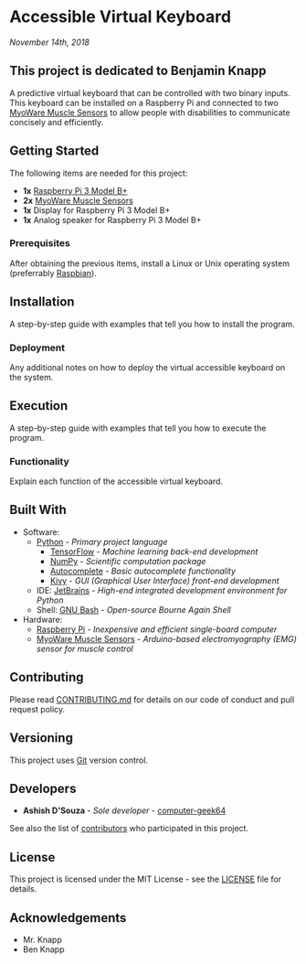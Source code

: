 # Accessible Virtual Keyboard
*November 14th, 2018*

## This project is dedicated to Benjamin Knapp
A predictive virtual keyboard that can be controlled with two binary inputs. This keyboard can be installed on a Raspberry Pi and connected to two [MyoWare Muscle Sensors](https://www.sparkfun.com/products/13723) to allow people with disabilities to communicate concisely and efficiently.

## Getting Started
The following items are needed for this project:
* **1x** [Raspberry Pi 3 Model B+](https://www.raspberrypi.org/products/raspberry-pi-3-model-b-plus/)
* **2x** [MyoWare Muscle Sensors](https://www.sparkfun.com/products/13723)
* **1x** Display for Raspberry Pi 3 Model B+
* **1x** Analog speaker for Raspberry Pi 3 Model B+

### Prerequisites
After obtaining the previous items, install a Linux or Unix operating system (preferrably [Raspbian](https://www.raspberrypi.org/downloads/raspbian/)).

## Installation
A step-by-step guide with examples that tell you how to install the program.

### Deployment
Any additional notes on how to deploy the virtual accessible keyboard on the system.

## Execution
A step-by-step guide with examples that tell you how to execute the program.

### Functionality
Explain each function of the accessible virtual keyboard.

## Built With
* Software:
  * [Python](https://www.python.org/) - *Primary project language*
    * [TensorFlow](https://www.tensorflow.org/) - *Machine learning back-end development*
    * [NumPy](http://www.numpy.org/) - *Scientific computation package*
    * [Autocomplete](https://pypi.org/project/autocomplete/) - *Basic autocomplete functionality*
    * [Kivy](https://kivy.org/) - *GUI (Graphical User Interface) front-end development*
  * IDE: [JetBrains](https://www.jetbrains.com/pycharm/) - *High-end integrated development environment for Python*
  * Shell: [GNU Bash](https://www.gnu.org/software/bash/) - *Open-source Bourne Again Shell*
* Hardware:
  * [Raspberry Pi](https://www.raspberrypi.org/) - *Inexpensive and efficient single-board computer*
  * [MyoWare Muscle Sensors](https://www.sparkfun.com/products/13723) - *Arduino-based electromyography (EMG) sensor for muscle control*

## Contributing
Please read [CONTRIBUTING.md](/docs/CONTRIBUTING.md) for details on our code of conduct and pull request policy.

## Versioning
This project uses [Git](https://git-scm.com/) version control.

## Developers
* **Ashish D'Souza** - *Sole developer* - [computer-geek64](https://github.com/computer-geek64/)

See also the list of [contributors](/docs/CONTRIBUTORS.md) who participated in this project.

## License
This project is licensed under the MIT License - see the [LICENSE](/docs/LICENSE) file for details.

## Acknowledgements
* Mr. Knapp
* Ben Knapp
